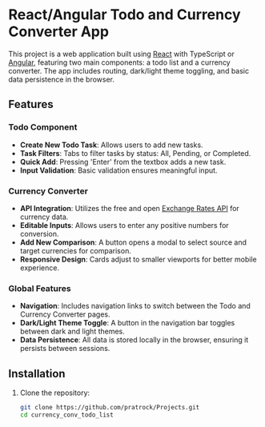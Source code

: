 # React/Angular Todo and Currency Converter App

This project is a web application built using [React](https://reactjs.org/) with TypeScript or [Angular](https://angular.io/), featuring two main components: a todo list and a currency converter. The app includes routing, dark/light theme toggling, and basic data persistence in the browser.

## Features

### Todo Component

- **Create New Todo Task**: Allows users to add new tasks.
- **Task Filters**: Tabs to filter tasks by status: All, Pending, or Completed.
- **Quick Add**: Pressing 'Enter' from the textbox adds a new task.
- **Input Validation**: Basic validation ensures meaningful input.

### Currency Converter

- **API Integration**: Utilizes the free and open [Exchange Rates API](https://open.er-api.com/v6/latest) for currency data.
- **Editable Inputs**: Allows users to enter any positive numbers for conversion.
- **Add New Comparison**: A button opens a modal to select source and target currencies for comparison.
- **Responsive Design**: Cards adjust to smaller viewports for better mobile experience.

### Global Features

- **Navigation**: Includes navigation links to switch between the Todo and Currency Converter pages.
- **Dark/Light Theme Toggle**: A button in the navigation bar toggles between dark and light themes.
- **Data Persistence**: All data is stored locally in the browser, ensuring it persists between sessions.

## Installation

1. Clone the repository:
   ```bash
   git clone https://github.com/pratrock/Projects.git
   cd currency_conv_todo_list
   ```

